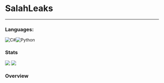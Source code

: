 # SalahLeaks
___

### Languages:
![C#](https://img.shields.io/badge/c%23-%23239120.svg?style=for-the-badge&logo=c-sharp&logoColor=white)![Python](https://img.shields.io/badge/python-3670A0?style=for-the-badge&logo=python&logoColor=ffdd54)

### Stats
![](https://github-readme-stats.vercel.app/api/top-langs/?username=SalahLeaks&theme=vue-dark&show_icons=true&hide_border=true&layout=compact)
![](https://github-readme-stats.vercel.app/api?username=SalahLeaks&theme=midnight-purple&hide_border=false&include_all_commits=true&count_private=true)

### Overview 
